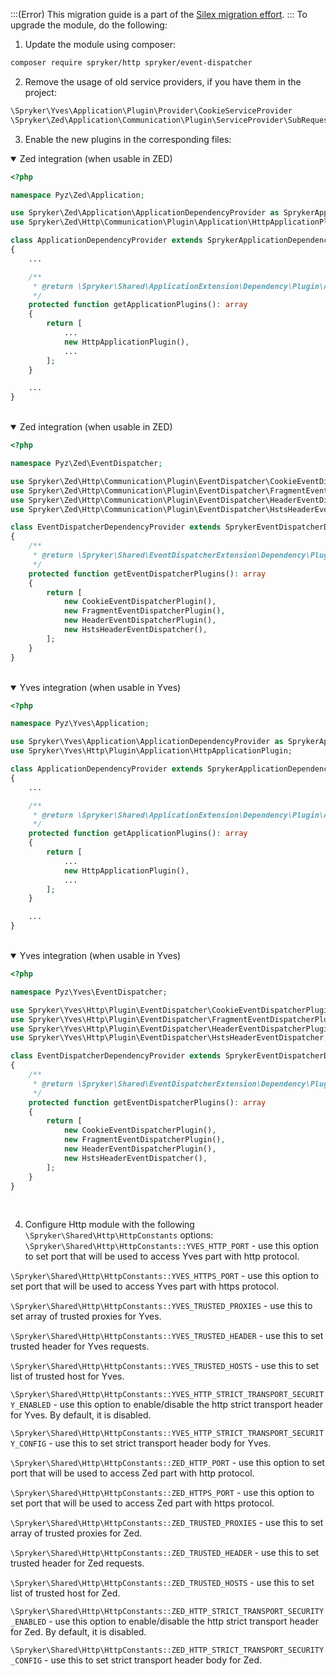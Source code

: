 :::(Error) 
This migration guide is a part of the [Silex migration effort](https://documentation.spryker.com/docs/silex-replacement-201903).
:::
To upgrade the module, do the following:

1. Update the module using composer:
```bash
composer require spryker/http spryker/event-dispatcher
```

2. Remove the usage of old service providers, if you have them in the project:
```php
\Spryker\Yves\Application\Plugin\Provider\CookieServiceProvider
\Spryker\Zed\Application\Communication\Plugin\ServiceProvider\SubRequestServiceProvider
```
3. Enable the new plugins in the corresponding files:

<details open>
<summary>Zed integration (when usable in ZED)</summary>

```php
<?php

namespace Pyz\Zed\Application;

use Spryker\Zed\Application\ApplicationDependencyProvider as SprykerApplicationDependencyProvider;
use Spryker\Zed\Http\Communication\Plugin\Application\HttpApplicationPlugin;

class ApplicationDependencyProvider extends SprykerApplicationDependencyProvider
{
	...

	/**
     * @return \Spryker\Shared\ApplicationExtension\Dependency\Plugin\ApplicationPluginInterface[]
     */
    protected function getApplicationPlugins(): array
	{
		return [
			...
			new HttpApplicationPlugin(),
   			...
		];
	}

	...
}
```
<br>
</details>


<details open>
<summary>Zed integration (when usable in ZED)</summary>

```php
<?php

namespace Pyz\Zed\EventDispatcher;

use Spryker\Zed\Http\Communication\Plugin\EventDispatcher\CookieEventDispatcherPlugin;
use Spryker\Zed\Http\Communication\Plugin\EventDispatcher\FragmentEventDispatcherPlugin;
use Spryker\Zed\Http\Communication\Plugin\EventDispatcher\HeaderEventDispatcherPlugin;
use Spryker\Zed\Http\Communication\Plugin\EventDispatcher\HstsHeaderEventDispatcher;

class EventDispatcherDependencyProvider extends SprykerEventDispatcherDependencyProvider
{
    /**
     * @return \Spryker\Shared\EventDispatcherExtension\Dependency\Plugin\EventDispatcherPluginInterface[]
     */
    protected function getEventDispatcherPlugins(): array
    {
        return [
            new CookieEventDispatcherPlugin(),
            new FragmentEventDispatcherPlugin(),
            new HeaderEventDispatcherPlugin(),
            new HstsHeaderEventDispatcher(),
        ];
    }
}
```
<br>
</details>


<details open>
<summary>Yves integration (when usable in Yves)</summary>

```php
<?php

namespace Pyz\Yves\Application;

use Spryker\Yves\Application\ApplicationDependencyProvider as SprykerApplicationDependencyProvider;
use Spryker\Yves\Http\Plugin\Application\HttpApplicationPlugin;

class ApplicationDependencyProvider extends SprykerApplicationDependencyProvider
{
	...

	/**
     * @return \Spryker\Shared\ApplicationExtension\Dependency\Plugin\ApplicationPluginInterface[]
     */
    protected function getApplicationPlugins(): array
	{
		return [
			...
			new HttpApplicationPlugin(),
   			...
		];
	}

	...
}
```
<br>
</details>


<details open>
<summary>Yves integration (when usable in Yves)</summary>

```php
<?php

namespace Pyz\Yves\EventDispatcher;

use Spryker\Yves\Http\Plugin\EventDispatcher\CookieEventDispatcherPlugin;
use Spryker\Yves\Http\Plugin\EventDispatcher\FragmentEventDispatcherPlugin;
use Spryker\Yves\Http\Plugin\EventDispatcher\HeaderEventDispatcherPlugin;
use Spryker\Yves\Http\Plugin\EventDispatcher\HstsHeaderEventDispatcher;

class EventDispatcherDependencyProvider extends SprykerEventDispatcherDependencyProvider
{
    /**
     * @return \Spryker\Shared\EventDispatcherExtension\Dependency\Plugin\EventDispatcherPluginInterface[]
     */
    protected function getEventDispatcherPlugins(): array
    {
        return [
            new CookieEventDispatcherPlugin(),
            new FragmentEventDispatcherPlugin(),
            new HeaderEventDispatcherPlugin(),
            new HstsHeaderEventDispatcher(),
        ];
    }
}
```
<br>
</details>

4. Configure Http module with the following `\Spryker\Shared\Http\HttpConstants` options:
`\Spryker\Shared\Http\HttpConstants::YVES_HTTP_PORT` - use this option to set port that will be used to access Yves part with http protocol.

`\Spryker\Shared\Http\HttpConstants::YVES_HTTPS_PORT` - use this option to set port that will be used to access Yves part with https protocol.

`\Spryker\Shared\Http\HttpConstants::YVES_TRUSTED_PROXIES` - use this to set array of trusted proxies for Yves.

`\Spryker\Shared\Http\HttpConstants::YVES_TRUSTED_HEADER` - use this to set trusted header for Yves requests.

`\Spryker\Shared\Http\HttpConstants::YVES_TRUSTED_HOSTS` - use this to set list of trusted host for Yves.

`\Spryker\Shared\Http\HttpConstants::YVES_HTTP_STRICT_TRANSPORT_SECURITY_ENABLED` - use this option to enable/disable the http strict transport header for Yves. By default, it is disabled.

`\Spryker\Shared\Http\HttpConstants::YVES_HTTP_STRICT_TRANSPORT_SECURITY_CONFIG` - use this to set strict transport header body for Yves.

`\Spryker\Shared\Http\HttpConstants::ZED_HTTP_PORT` - use this option to set port that will be used to access Zed part with http protocol.

`\Spryker\Shared\Http\HttpConstants::ZED_HTTPS_PORT` - use this option to set port that will be used to access Zed part with https protocol.

`\Spryker\Shared\Http\HttpConstants::ZED_TRUSTED_PROXIES` - use this to set array of trusted proxies for Zed.

`\Spryker\Shared\Http\HttpConstants::ZED_TRUSTED_HEADER` - use this to set trusted header for Zed requests.

`\Spryker\Shared\Http\HttpConstants::ZED_TRUSTED_HOSTS` - use this to set list of trusted host for Zed.

`\Spryker\Shared\Http\HttpConstants::ZED_HTTP_STRICT_TRANSPORT_SECURITY_ENABLED` - use this option to enable/disable the http strict transport header for Zed. By default, it is disabled.

`\Spryker\Shared\Http\HttpConstants::ZED_HTTP_STRICT_TRANSPORT_SECURITY_CONFIG` - use this to set strict transport header body for Zed.